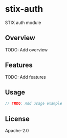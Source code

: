 # stix-auth

STIX auth module

## Overview

TODO: Add overview

## Features

TODO: Add features

## Usage

```rust
// TODO: Add usage example
```

## License

Apache-2.0
